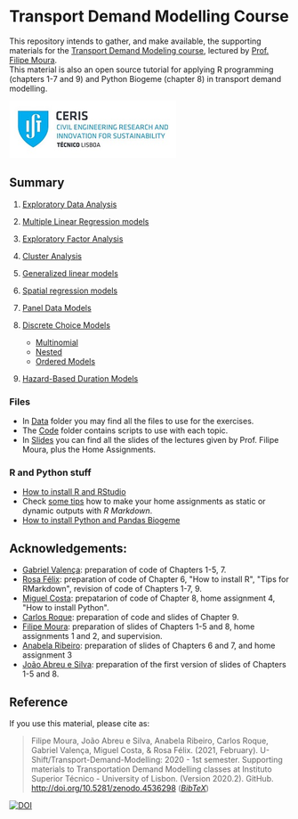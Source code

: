 Transport Demand Modelling Course
================

This repository intends to gather, and make available, the supporting materials for the [Transport Demand Modeling course](https://fenix.tecnico.ulisboa.pt/disciplinas/MPTra/2020-2021/1-semestre/materiais-de-apoio), lectured by [Prof. Filipe Moura](https://ushift.tecnico.ulisboa.pt/team-filipe-moura/).  
This material is also an open source tutorial for applying R programming (chapters 1-7 and 9) and Python Biogeme (chapter 8) in transport demand modelling.

![](RmdFiles/CERIS_PT.jpg)

## Summary

1.  [Exploratory Data Analysis](1-ExploratoryDataAnalysis.md)

2.  [Multiple Linear Regression models](2-MultipleLinearRegression.md)

3.  [Exploratory Factor Analysis](3-FactorAnalysis.md)

4.  [Cluster Analysis](4-ClusterAnalysis.md)

5.  [Generalized linear models](5-GeneralizedLinearModels.md)

6.  [Spatial regression models](6-SpatialModels.md)

7.  [Panel Data Models](7-PanelModels.md)

8.  [Discrete Choice Models](8-DiscreteChoiceModels.md)
    
      - [Multinomial](Code/8.1-MultinomialLogitAndProbitModels/)
      - [Nested](Code/8.2-NestedLogitModels/)
      - [Ordered Models](Code/8.3-OrderedLogitModels/)

9.  [Hazard-Based Duration Models](9-HazardBasedModels.md)

### Files

  - In [Data](Data/) folder you may find all the files to use for the exercises.  
  - The [Code](Code/) folder contains scripts to use with each topic.
  - In [Slides](Slides.md) you can find all the slides of the lectures given by Prof. Filipe Moura, plus the Home Assignments.

### R and Python stuff

  - [How to install R and RStudio](0-InstallR.md)
  - Check [some tips](00-RMarkdownReports.md) how to make your home assignments as static or dynamic outputs with *R Markdown*.
  - [How to install Python and Pandas Biogeme](0-Install_PythonBiogeme_win.md)
  
## Acknowledgements:

* [Gabriel Valença](https://ushift.tecnico.ulisboa.pt/team-gabriel-valenca/): preparation of code of Chapters 1-5, 7.
* [Rosa Félix](https://ushift.tecnico.ulisboa.pt/team-rosa-felix/): preparation of code of Chapter 6, "How to install R", "Tips for RMarkdown", revision of code of Chapters 1-7, 9.
* [Miguel Costa](https://ushift.tecnico.ulisboa.pt/team-miguel-costa/): prepatarion of code of Chapter 8, home assignment 4, "How to install Python".
* [Carlos Roque](https://ushift.tecnico.ulisboa.pt/team-carlos-roque/): preparation of code and slides of Chapter 9.
* [Filipe Moura](https://ushift.tecnico.ulisboa.pt/team-filipe-moura/): preparation of slides of Chapters 1-5 and 8, home assignments 1 and 2, and supervision.
* [Anabela Ribeiro](https://apps.uc.pt/mypage/faculty/dec_anabela): preparation of slides of Chapters 6 and 7, and home assignment 3
* [João Abreu e Silva](https://fenix.tecnico.ulisboa.pt/homepage/ist24709): preparation of the first version of slides of Chapters 1-5 and 8.

## Reference

If you use this material, please cite as:

> Filipe Moura, João Abreu e Silva, Anabela Ribeiro, Carlos Roque, Gabriel Valença, Miguel Costa, & Rosa Félix. (2021, February). U-Shift/Transport-Demand-Modelling: 2020 - 1st semester. Supporting materials to Transportation Demand Modelling classes at Instituto Superior Técnico - University of Lisbon. (Version 2020.2). GitHub. http://doi.org/10.5281/zenodo.4536298   ([_BibTeX_](https://github.com/U-Shift/Transport-Demand-Modelling/blob/master/refs.bib))

[![DOI](https://zenodo.org/badge/DOI/10.5281/zenodo.4536299.svg)](https://doi.org/10.5281/zenodo.4536298)
